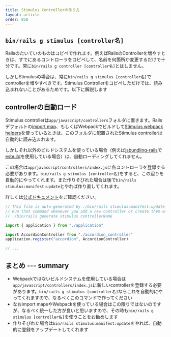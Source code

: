 ```yaml
---
title: Stimulus Controllerの作り方
layout: article
order: 050
---
```


## `bin/rails g stimulus [controller名]`

Railsのたいていのものはコピペで作れます。例えばRailsのControllerを増やすときは、すでにあるコントローラをコピペして、名前を何箇所か変更するだけで十分です。常に`bin/rails g controller [controller名]`とはしません。

しかしStimulusの場合は、常に`bin/rails g stimulus [controller名]`でcontrollerを増やすべきです。Stimulus Controllerをコピペしただけでは、読み込まれないことがあるためです。以下に解説します

## controllerの自動ロード

Stimulus controllerは`app/javascript/controllers`フォルダに置きます。Railsデフォルトの[import map](https://github.com/rails/importmap-rails)、もしくはWebpackでビルドして[Stimulus webpack helpers](https://www.npmjs.com/package/@hotwired/stimulus-webpack-helpers)を使っているときは、このフォルダに配置されたStimulus controllerは自動的に読み込まれます。

しかしそれ以外のビルドシステムを使っている場合（例えば[jsbundling-rails](https://github.com/rails/jsbundling-rails)で[esbuild](https://esbuild.github.io)を使用している場合）は、自動ローディングしてくれません。

この場合は`app/javascript/controllers/index.js`に各コントローラを登録する必要があります。`bin/rails g stimulus [controller名]`をすると、この辺りを自動的にやってくれます。また作りそびれた場合は後で`bin/rails stimulus:manifest:update`とやれば作り直してくれます。

詳しくは[公式ドキュメント](https://stimulus.hotwired.dev/handbook/installing#using-other-build-systems)をご確認ください。

```js:app/javascript/controllers/index.js
// This file is auto-generated by ./bin/rails stimulus:manifest:update
// Run that command whenever you add a new controller or create them with
// ./bin/rails generate stimulus controllerName

import { application } from "./application"

import AccordionController from "./accordion_controller"
application.register("accordion", AccordionController)

// ...
```

## まとめ --- summary

* Webpackではないビルドシステムを使用している場合は `app/javascript/controllers/index.js`に新しいcontrollerを登録する必要があります。`bin/rails g stimulus [controller名]`ならこれを自動的にやってくれますので、なるべくこのコマンドで作ってください
* なおimport mapsやWebpackを使っている場合はこの限りではないのですが、なるべく統一した方が良いと思いますので、その時も`bin/rails g stimulus [controller名]`を使うことをお勧めします
* 作りそびれた場合は`bin/rails stimulus:manifest:update`をやれば、自動的に登録をアップデートしてくれます
